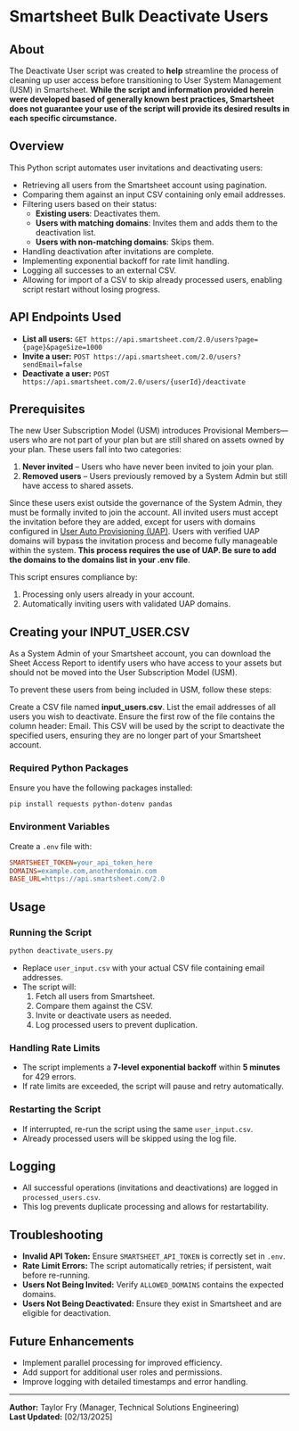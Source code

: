 # Smartsheet Bulk Deactivate Users

## About
The Deactivate User script was created to **help** streamline the process of cleaning up user access before transitioning to User System Management (USM) in Smartsheet. **While the script and information provided herein were developed based of generally known best practices, Smartsheet does not guarantee your use of the script will provide its desired results in each specific circumstance.**

## Overview
This Python script automates user invitations and deactivating users:
- Retrieving all users from the Smartsheet account using pagination.
- Comparing them against an input CSV containing only email addresses.
- Filtering users based on their status:
  - **Existing users**: Deactivates them.
  - **Users with matching domains**: Invites them and adds them to the deactivation list.
  - **Users with non-matching domains**: Skips them.
- Handling deactivation after invitations are complete.
- Implementing exponential backoff for rate limit handling.
- Logging all successes to an external CSV.
- Allowing for import of a CSV to skip already processed users, enabling script restart without losing progress.

## API Endpoints Used
- **List all users:** `GET https://api.smartsheet.com/2.0/users?page={page}&pageSize=1000`
- **Invite a user:** `POST https://api.smartsheet.com/2.0/users?sendEmail=false`
- **Deactivate a user:** `POST https://api.smartsheet.com/2.0/users/{userId}/deactivate`

## Prerequisites
The new User Subscription Model (USM) introduces Provisional Members—users who are not part of your plan but are still shared on assets owned by your plan. These users fall into two categories:

1. **Never invited** – Users who have never been invited to join your plan.
2. **Removed users** – Users previously removed by a System Admin but still have access to shared assets.

Since these users exist outside the governance of the System Admin, they must be formally invited to join the account. All invited users must accept the invitation before they are added, except for users with domains configured in [User Auto Provisioning (UAP)](https://help.smartsheet.com/learning-track/system-admin/user-auto-provisioning). Users with verified UAP domains will bypass the invitation process and become fully manageable within the system. **This process requires the use of UAP. Be sure to add the domains to the domains list in your .env file**.

This script ensures compliance by:
1. Processing only users already in your account.
2. Automatically inviting users with validated UAP domains.

## Creating your INPUT_USER.CSV
As a System Admin of your Smartsheet account, you can download the Sheet Access Report to identify users who have access to your assets but should not be moved into the User Subscription Model (USM).

To prevent these users from being included in USM, follow these steps:

Create a CSV file named **input_users.csv**.
List the email addresses of all users you wish to deactivate.
Ensure the first row of the file contains the column header: Email.
This CSV will be used by the script to deactivate the specified users, ensuring they are no longer part of your Smartsheet account.

### Required Python Packages
Ensure you have the following packages installed:
```sh
pip install requests python-dotenv pandas
```
### Environment Variables
Create a `.env` file with:
```ini
SMARTSHEET_TOKEN=your_api_token_here
DOMAINS=example.com,anotherdomain.com
BASE_URL=https://api.smartsheet.com/2.0
```

## Usage
### Running the Script
```sh
python deactivate_users.py
```
- Replace `user_input.csv` with your actual CSV file containing email addresses.
- The script will:
  1. Fetch all users from Smartsheet.
  2. Compare them against the CSV.
  3. Invite or deactivate users as needed.
  4. Log processed users to prevent duplication.

### Handling Rate Limits
- The script implements a **7-level exponential backoff** within **5 minutes** for 429 errors.
- If rate limits are exceeded, the script will pause and retry automatically.

### Restarting the Script
- If interrupted, re-run the script using the same `user_input.csv`.
- Already processed users will be skipped using the log file.

## Logging
- All successful operations (invitations and deactivations) are logged in `processed_users.csv`.
- This log prevents duplicate processing and allows for restartability.

## Troubleshooting
- **Invalid API Token:** Ensure `SMARTSHEET_API_TOKEN` is correctly set in `.env`.
- **Rate Limit Errors:** The script automatically retries; if persistent, wait before re-running.
- **Users Not Being Invited:** Verify `ALLOWED_DOMAINS` contains the expected domains.
- **Users Not Being Deactivated:** Ensure they exist in Smartsheet and are eligible for deactivation.

## Future Enhancements
- Implement parallel processing for improved efficiency.
- Add support for additional user roles and permissions.
- Improve logging with detailed timestamps and error handling.

---
**Author:** Taylor Fry (Manager, Technical Solutions Engineering)  
**Last Updated:** [02/13/2025]
